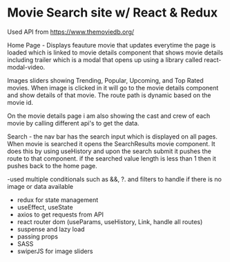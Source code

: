# Movie Search site w/ React & Redux
Used API from https://www.themoviedb.org/

Home Page - 
Displays feauture movie that updates everytime the page is loaded which is linked to movie details component 
that shows movie details including trailer which is a modal that opens up using a library called react-modal-video.

Images sliders showing Trending, Popular, Upcoming, and Top Rated movies. When image is clicked in it will go to the movie details
component and show details of that movie. The route path is dynamic based on the movie id.

On the movie details page i am also showing the cast and crew of each movie by calling different api's to get the data.

Search -
the nav bar has the search input which is displayed on all pages. When movie is searched it opens the SearchResults movie component. It does this by using 
useHistory and upon the search submit it pushes the route to that component. if the searched value length is less than 1 then it pushes back to the home page.

-used multiple conditionals such as &&, ?. and filters to handle if there is no image or data available

- redux for state management
- useEffect, useState
- axios to get requests from API
- react router dom (useParams, useHistory, Link, handle all routes)
- suspense and lazy load
- passing props
- SASS
- swiperJS for image sliders


